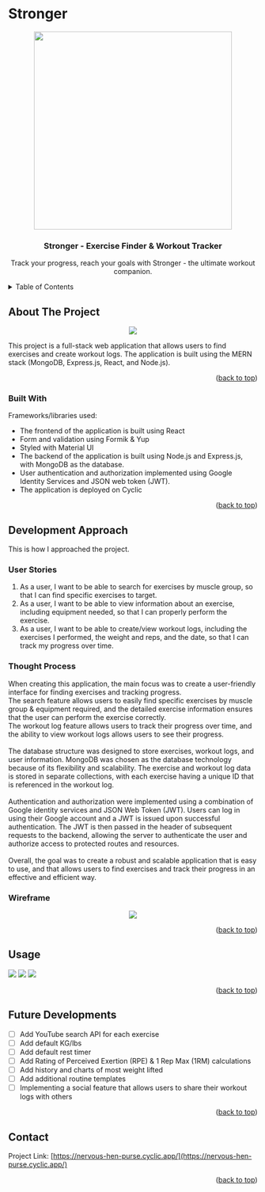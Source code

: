 <a name="readme-top"></a>

# Stronger

<div id="header" align="center">
  <a href="https://github.com/landevale/stronger">
   <img src="https://64.media.tumblr.com/4350be4b260a88a0363620a91c101194/tumblr_nmhh1od1151urg2hno1_500.gif" width="400"/>
  </a>

  <h3 align="center">Stronger - Exercise Finder & Workout Tracker</h3>

  <p align="center">
    Track your progress, reach your goals with Stronger - the ultimate workout companion.
  </p>
</div>

<!-- TABLE OF CONTENTS -->
<details>
  <summary>Table of Contents</summary>
  <ol>
    <li>
      <a href="#about-the-project">About The Project</a>
      <ul>
        <li><a href="#built-with">Built With</a></li>
      </ul>
    </li>
    <li>
      <a href="#development-approach">Development Approach</a>
      <ul>
        <li><a href="#user-stories">User Stories</a></li>
        <li><a href="#thought-process">Thought Process</a></li>
         <li><a href="#wireframe">Wireframe</a></li>
      </ul>
    </li>
    <li><a href="#usage">Usage</a></li>
    <li><a href="#future-developments">Future Developments</a></li>
    <li><a href="#contact">Contact</a></li>
  </ol>
</details>

<!-- ABOUT THE PROJECT -->

## About The Project

<div align="center">
<img src="https://i.imgur.com/tD4hnm5.png"/>
</div>

This project is a full-stack web application that allows users to find exercises and create workout logs. The application is built using the MERN stack (MongoDB, Express.js, React, and Node.js).

<p align="right">(<a href="#readme-top">back to top</a>)</p>

### Built With

Frameworks/libraries used:

- The frontend of the application is built using React
- Form and validation using Formik & Yup
- Styled with Material UI
- The backend of the application is built using Node.js and Express.js, with MongoDB as the database.
- User authentication and authorization implemented using Google Identity Services and JSON web token (JWT).
- The application is deployed on Cyclic

<p align="right">(<a href="#readme-top">back to top</a>)</p>

<!-- Development Approach -->

## Development Approach

This is how I approached the project.

### User Stories

1. As a user, I want to be able to search for exercises by muscle group, so that I can find specific exercises to target.
2. As a user, I want to be able to view information about an exercise, including equipment needed, so that I can properly perform the exercise.
3. As a user, I want to be able to create/view workout logs, including the exercises I performed, the weight and reps, and the date, so that I can track my progress over time.

### Thought Process

When creating this application, the main focus was to create a user-friendly interface for finding exercises and tracking progress.<br/>
The search feature allows users to easily find specific exercises by muscle group & equipment required, and the detailed exercise information ensures that the user can perform the exercise correctly.<br/>
The workout log feature allows users to track their progress over time, and the ability to view workout logs allows users to see their progress.
<br/><br/>
The database structure was designed to store exercises, workout logs, and user information. MongoDB was chosen as the database technology because of its flexibility and scalability. The exercise and workout log data is stored in separate collections, with each exercise having a unique ID that is referenced in the workout log.
<br/><br/>
Authentication and authorization were implemented using a combination of Google identity services and JSON Web Token (JWT). Users can log in using their Google account and a JWT is issued upon successful authentication. The JWT is then passed in the header of subsequent requests to the backend, allowing the server to authenticate the user and authorize access to protected routes and resources.
<br/><br/>
Overall, the goal was to create a robust and scalable application that is easy to use, and that allows users to find exercises and track their progress in an effective and efficient way.

### Wireframe

<div align="center"><img src="https://i.imgur.com/JFb8CDo.png"/></div>

<p align="right">(<a href="#readme-top">back to top</a>)</p>

<!-- USAGE EXAMPLES -->

## Usage

<div class="row">
<img src="https://i.imgur.com/FPbsp6A.png"/>
<img src="https://i.imgur.com/q2Ony2J.png"/>
<img src="https://i.imgur.com/CZsP2ti.png"/>
</div>

<p align="right">(<a href="#readme-top">back to top</a>)</p>

<!-- FUTURE DEVELOPMENTS -->

## Future Developments

- [ ] Add YouTube search API for each exercise
- [ ] Add default KG/lbs
- [ ] Add default rest timer
- [ ] Add Rating of Perceived Exertion (RPE) & 1 Rep Max (1RM) calculations
- [ ] Add history and charts of most weight lifted
- [ ] Add additional routine templates
- [ ] Implementing a social feature that allows users to share their workout logs with others

<p align="right">(<a href="#readme-top">back to top</a>)</p>

<!-- CONTACT -->

## Contact

Project Link: [https://nervous-hen-purse.cyclic.app/](https://nervous-hen-purse.cyclic.app/)

<p align="right">(<a href="#readme-top">back to top</a>)</p>
